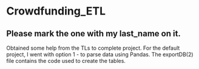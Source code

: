 # Crowdfunding_ETL

## Please mark the one with my last_name on it. 
Obtained some help from the TLs to complete project. For the default project, I went with option 1 - to parse data using Pandas. 
The exportDB(2) file contains the code used to create the tables. 
